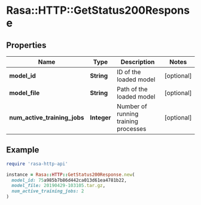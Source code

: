 # Rasa::HTTP::GetStatus200Response

## Properties

| Name | Type | Description | Notes |
| ---- | ---- | ----------- | ----- |
| **model_id** | **String** | ID of the loaded model | [optional] |
| **model_file** | **String** | Path of the loaded model | [optional] |
| **num_active_training_jobs** | **Integer** | Number of running training processes | [optional] |

## Example

```ruby
require 'rasa-http-api'

instance = Rasa::HTTP::GetStatus200Response.new(
  model_id: 75a985b7b86d442ca013d61ea4781b22,
  model_file: 20190429-103105.tar.gz,
  num_active_training_jobs: 2
)
```

